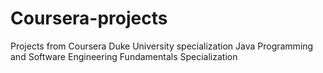 # Coursera-projects
Projects from Coursera Duke University specialization Java Programming and Software Engineering Fundamentals Specialization
